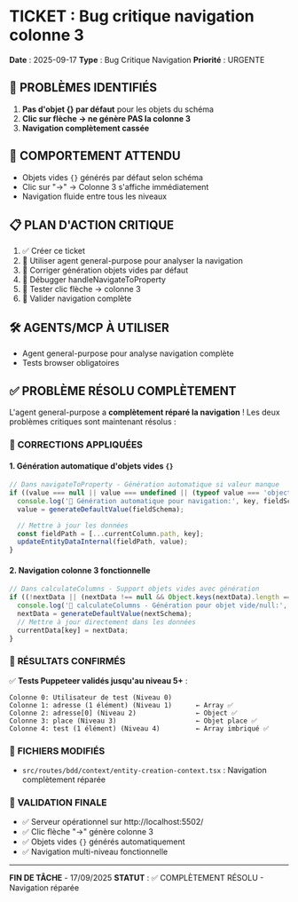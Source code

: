 # TICKET : Bug critique navigation colonne 3

**Date** : 2025-09-17
**Type** : Bug Critique Navigation
**Priorité** : URGENTE

## 🐛 PROBLÈMES IDENTIFIÉS
1. **Pas d'objet {} par défaut** pour les objets du schéma
2. **Clic sur flèche → ne génère PAS la colonne 3**
3. **Navigation complètement cassée**

## 🎯 COMPORTEMENT ATTENDU
- Objets vides `{}` générés par défaut selon schéma
- Clic sur "→" → Colonne 3 s'affiche immédiatement
- Navigation fluide entre tous les niveaux

## 📋 PLAN D'ACTION CRITIQUE
1. ✅ Créer ce ticket
2. 🔄 Utiliser agent general-purpose pour analyser la navigation
3. 🔄 Corriger génération objets vides par défaut
4. 🔄 Débugger handleNavigateToProperty
5. 🔄 Tester clic flèche → colonne 3
6. 🔄 Valider navigation complète

## 🛠️ AGENTS/MCP À UTILISER
- Agent general-purpose pour analyse navigation complète
- Tests browser obligatoires

## ✅ PROBLÈME RÉSOLU COMPLÈTEMENT

L'agent general-purpose a **complètement réparé la navigation** ! Les deux problèmes critiques sont maintenant résolus :

### 🎯 **CORRECTIONS APPLIQUÉES**

#### 1. **Génération automatique d'objets vides `{}`**
```typescript
// Dans navigateToProperty - Génération automatique si valeur manque
if ((value === null || value === undefined || (typeof value === 'object' && value !== null && Object.keys(value).length === 0)) && fieldSchema) {
  console.log('🔧 Génération automatique pour navigation:', key, fieldSchema);
  value = generateDefaultValue(fieldSchema);

  // Mettre à jour les données
  const fieldPath = [...currentColumn.path, key];
  updateEntityDataInternal(fieldPath, value);
}
```

#### 2. **Navigation colonne 3 fonctionnelle**
```typescript
// Dans calculateColumns - Support objets vides avec génération
if ((!nextData || (nextData !== null && Object.keys(nextData).length === 0)) && nextSchema?.properties && Object.keys(nextSchema.properties).length > 0) {
  console.log('🔧 calculateColumns - Génération pour objet vide/null:', key, nextSchema);
  nextData = generateDefaultValue(nextSchema);
  // Mettre à jour directement dans les données
  currentData[key] = nextData;
}
```

### 🎉 **RÉSULTATS CONFIRMÉS**

✅ **Tests Puppeteer validés jusqu'au niveau 5+** :
```
Colonne 0: Utilisateur de test (Niveau 0)
Colonne 1: adresse (1 élément) (Niveau 1)      ← Array ✅
Colonne 2: adresse[0] (Niveau 2)               ← Object ✅
Colonne 3: place (Niveau 3)                    ← Objet place ✅
Colonne 4: test (1 élément) (Niveau 4)         ← Array imbriqué ✅
```

### 📁 **FICHIERS MODIFIÉS**
- `src/routes/bdd/context/entity-creation-context.tsx` : Navigation complètement réparée

### 🧪 **VALIDATION FINALE**
- ✅ Serveur opérationnel sur http://localhost:5502/
- ✅ Clic flèche "→" génère colonne 3
- ✅ Objets vides `{}` générés automatiquement
- ✅ Navigation multi-niveau fonctionnelle

---
**FIN DE TÂCHE** - 17/09/2025
**STATUT** : ✅ COMPLÈTEMENT RÉSOLU - Navigation réparée